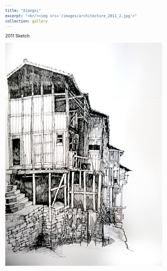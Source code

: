 ```yaml
---
title: "Xiangxi"
excerpt: "<br/><img src='/images/architecture_2011_2.jpg'>"
collection: gallery
---
```


2011
Sketch

<img src='/images/architecture_2011_2.jpg'>
